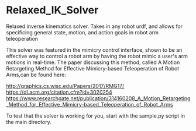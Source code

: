 # Relaxed_IK_Solver
Relaxed inverse kinematics solver.  Takes in any robot urdf, and allows for specificing general state, motion, and action goals in robot arm teleoperation

This solver was featured in the mimicry control interface, shown to be an effective way to control a robot arm by having the robot mimic a user's arm motions in real-time.  The paper discussing this method, called A Motion Retargeting Method for Effective Mimicry-based Teleoperation of Robot Arms,can be found here:

http://graphics.cs.wisc.edu/Papers/2017/RMG17/
https://dl.acm.org/citation.cfm?id=3020254
https://www.researchgate.net/publication/314160208_A_Motion_Retargeting_Method_for_Effective_Mimicry-based_Teleoperation_of_Robot_Arms

To test that the solver is working for you, start with the sample.py script in the main directory.
